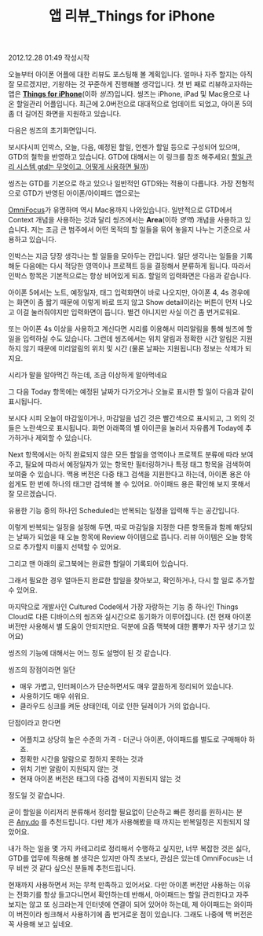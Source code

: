 ﻿---
title: 앱 리뷰_Things for iPhone
categories:
  - apps
tags:
  - gtd
  - iphone
  - things
  - to-do
  - todo
  - 띵즈
  - 씽즈
  - 투두
  - 할일
  - 할일관리
pubDate: 2012-12-27
description: 기본 설명을 입력하세요
---

2012.12.28 01:49 작성시작

오늘부터 아이폰 어플에 대한 리뷰도 포스팅해 볼 계획입니다. 얼마나 자주 할지는 아직 잘 모르겠지만, 기왕하는 것 꾸준하게 진행해볼 생각입니다. 첫 번 째로 리뷰하고자하는 앱은 **[Things for iPhone](https://itunes.apple.com/kr/app/things/id284971781?mt=8)**(이하 _씽즈_)입니다. 씽즈는 iPhone, iPad 및 Mac용으로 나온 할일관리 어플입니다. 최근에 2.0버전으로 대대적으로 업데이트 되었고, 아이폰 5의 좀 더 길어진 화면을 지원하고 있습니다.

다음은 씽즈의 초기화면입니다.

보시다시피 인박스, 오늘, 다음, 예정된 할일, 언젠가 할일 등으로 구성되어 있으며, GTD의 철학을 반영하고 있습니다. GTD에 대해서는 이 링크를 참조 해주세요( [할일 관리 시스템 gtd는 무엇이고, 어떻게 사용하면 될까](http://memorecycle.com/w/GTD))

씽즈는 GTD를 기본으로 하고 있으나 일반적인 GTD와는 적용이 다릅니다. 가장 전형적으로 GTD가 반영된 아이폰/아이패드 앱으로는

[OmniFocus](https://itunes.apple.com/kr/app/omnifocus-for-ipad/id383804552?mt=8)가 유명하며 역시 Mac용까지 나와있습니다. 일반적으로 GTD에서 Context 개념을 사용하는 것과 달리 씽즈에서는 **Area**(이하 _영역_) 개념을 사용하고 있습니다. 저는 조금 큰 범주에서 어떤 목적의 할 일들을 묶어 놓을지 나누는 기준으로 사용하고 있습니다.  

인박스는 지금 당장 생각나는 할 일들을 모아두는 칸입니다. 일단 생각나는 일들을 기록해둔 다음에는 다시 적당한 영역이나 프로젝트 등을 결정해서 분류하게 됩니다. 따라서 인박스 항목은 기본적으로는 항상 비어있게 되죠. 할일의 입력화면은 다음과 같습니다.

아이폰 5에서는 노트, 예정일자, 태그 입력화면이 바로 나오지만, 아이폰 4, 4s 경우에는 화면이 좀 짧기 때문에 이렇게 바로 뜨지 않고 Show detail이라는 버튼이 먼저 나오고 이걸 눌러줘야지만 입력화면이 뜹니다. 별건 아니지만 사실 이건 좀 번거로워요.

또는 아이폰 4s 이상을 사용하고 계신다면 시리를 이용해서 미리알림을 통해 씽즈에 할 일을 입력하실 수도 있습니다. 그런데 씽즈에서는 위치 알림과 정확한 시간 알림은 지원하지 않기 때문에 미리알림의 위치 및 시간 (물론 날짜는 지원됩니다) 정보는 삭제가 되지요.

시리가 말을 알아먹긴 하는데, 조금 이상하게 알아먹네요

그 다음 Today 항목에는 예정된 날짜가 다가오거나 오늘로 표시한 할 일이 다음과 같이 표시됩니다.

보시다 시피 오늘이 마감일이거나, 마감일을 넘긴 것은 빨간색으로 표시되고, 그 외의 것들은 노란색으로 표시됩니다. 화면 아래쪽의 별 아이콘을 눌러서 자유롭게 Today에 추가하거나 제외할 수 있습니다.

Next 항목에서는 아직 완료되지 않은 모든 할일을 영역이나 프로젝트 분류에 따라 보여 주고, 필요에 따라서 예정일자가 있는 항목만 필터링하거나 특정 태그 항목을 검색하여 보여줄 수 있습니다. 맥용 버전은 다중 태그 검색을 지원한다고 하는데, 아이폰 용은 아쉽게도 한 번에 하나의 태그만 검색해 볼 수 있어요. 아이패드 용은 확인해 보지 못해서 잘 모르겠습니다.

유용한 기능 중의 하나인 Scheduled는 반복되는 일정을 입력해 두는 공간입니다.

이렇게 반복되는 일정을 설정해 두면, 따로 마감일을 지정한 다른 항목들과 함께 해당되는 날짜가 되었을 때 오늘 항목에 Review 아이템으로 뜹니다. 리뷰 아이템은 오늘 항목으로 추가할지 미룰지 선택할 수 있어요.

그리고 맨 아래의 로그북에는 완료한 할일이 기록되어 있습니다.

그래서 필요한 경우 얼마든지 완료한 할일을 찾아보고, 확인하거나, 다시 할 일로 추가할 수 있어요.

마지막으로 개발사인 Cultured Code에서 가장 자랑하는 기능 중 하나인 Things Cloud로 다른 디바이스의 씽즈와 실시간으로 동기화가 이루어집니다. (전 현재 아이폰 버전만 사용해서 별 도움이 안되지만요. 덕분에 요즘 맥북에 대한 뽐뿌가 자꾸 생기고 있어요)

씽즈의 기능에 대해서는 어느 정도 설명이 된 것 같습니다.

씽즈의 장점이라면 일단

- 매우 가볍고, 인터페이스가 단순하면서도 매우 깔끔하게 정리되어 있습니다.
- 사용하기도 매우 쉬워요.
- 클라우드 싱크를 켜둔 상태인데, 이로 인한 딜레이가 거의 없습니다.

단점이라고 한다면

- 어플치고 상당히 높은 수준의 가격 - 더군나 아이폰, 아이패드를 별도로 구매해야 하죠.
- 정확한 시간을 알람으로 정하지 못하는 것과
- 위치 기반 알람이 지원되지 않는 것
- 현재 아이폰 버전은 태그의 다중 검색이 지원되지 않는 것

정도일 것 같습니다.

굳이 할일을 이리저리 분류해서 정리할 필요없이 단순하고 빠른 정리를 원하시는 분은 [Any.do](https://itunes.apple.com/kr/app/any.do-to-do-list/id497328576?mt=8 "Any.do") 를 추천드립니다. 다만 제가 사용해봤을 때 까지는 반복일정은 지원되지 않았어요.

내가 하는 일을 몇 가지 카테고리로 정리해서 수행하고 싶지만, 너무 복잡한 것은 싫다, GTD를 업무에 적용해 볼 생각은 있지만 아직 초보다, 관심은 있는데 OmniFocus는 너무 비싼 것 같다 싶으신 분들께 추천드립니다.

현재까지 사용하면서 저는 무척 만족하고 있어서요. 다만 아이폰 버전만 사용하는 이유는 전화기를 항상 들고다니면서 확인하는데 반해서, 아이패드는 할일 관리한다고 자주 보지는 않고 또 싱크라는게 인터넷에 연결이 되어 있어야 하는데, 제 아이패드는 와이파이 버전이라 씽크해서 사용하기에 좀 번거로운 점이 있습니다. 그래도 나중에 맥 버전은 꼭 사용해 보고 싶네요.


